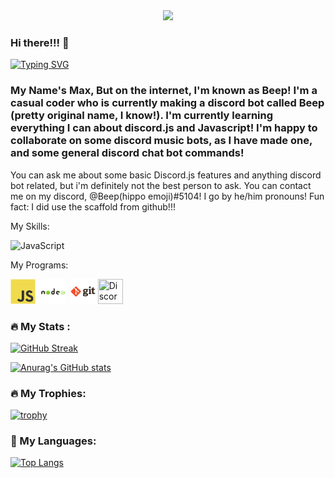 <div id="header" align="center">
  <img src="https://th.bing.com/th/id/R.56ba604191621768d7ef57f71ed07118?rik=dSAu%2bULhMUe1lA&riu=http%3a%2f%2fpa1.narvii.com%2f6081%2f11d309bbb7df7cfc2a378e4a3275ca9c81aa8fe6_00.gif&ehk=hsEfWE6lxIz6%2byfc2%2f%2bd%2bnwccOPn06PGDw2%2bxgvWW0E%3d&risl=&pid=ImgRaw&r=0" width="100"/>
</div>

### Hi there!!! 👋

<div id="header" align="centre">

[![Typing SVG](https://readme-typing-svg.herokuapp.com?lines=Beepsheep89;Javascript+Coder;Massive+Yoshi+Enthusiast;Atom+Vs.+VSC%3F%3F%3F)](https://git.io/typing-svg)

</div>


<!--
**Beepsheep89/Beepsheep89** is a ✨ _special_ ✨ repository because its `README.md` (this file) appears on your GitHub profile.

Here are some ideas to get you started:

- 🔭 I’m currently working on ...
- 🌱 I’m currently learning ...
- 👯 I’m looking to collaborate on ...
- 🤔 I’m looking for help with ...
- 💬 Ask me about ...
- 📫 How to reach me: ...
- 😄 Pronouns: ...
- ⚡ Fun fact: ...
-->

### My Name's Max, But on the internet, I'm known as Beep! I'm a casual coder who is currently making a discord bot called Beep (pretty original name, I know!). I'm currently learning everything I can about discord.js and Javascript! I'm happy to collaborate on some discord music bots, as I have made one, and some general discord chat bot commands!
You can ask me about some basic Discord.js features and anything discord bot related, but i'm definitely not the best person to ask. You can contact me on my discord, @Beep(hippo emoji)#5104! I go by he/him pronouns!
Fun fact: I did use the scaffold from github!!!
<div>
My Skills:
<div>

![JavaScript](https://img.shields.io/badge/javascript-%23323330.svg?style=for-the-badge&logo=javascript&logoColor=%23F7DF1E)


My Programs:
<div align= "centre">
<div>
  <img src="https://github.com/devicons/devicon/blob/master/icons/javascript/javascript-original.svg" title="JavaScript" alt="JavaScript" width="40" height="40"/>&nbsp;
  <img src="https://github.com/devicons/devicon/blob/master/icons/nodejs/nodejs-original-wordmark.svg" title="NodeJS" alt="NodeJS" width="40" height="40"/>&nbsp;
  <img src="https://github.com/devicons/devicon/blob/master/icons/git/git-original-wordmark.svg" title="Git" **alt="Git" width="40" height="40"/>
  <img src="https://discord.js.org/static/djs_logo.png" title="Discord.js" **alt"Discord.js" width="40" height="40"/>
</div>





### :fire: My Stats :

[![GitHub Streak](http://github-readme-streak-stats.herokuapp.com?user=Beepsheep89&theme=dark&background=000000)](https://git.io/streak-stats)

[![Anurag's GitHub stats](https://github-readme-stats.vercel.app/api?username=Beepsheep89)](https://github.com/anuraghazra/github-readme-stats)

### :fire: My Trophies:

[![trophy](https://github-profile-trophy.vercel.app/?username=Beepsheep89&theme=onedark)](https://github.com/ryo-ma/github-profile-trophy)
  
  
### :hippopotamus: My Languages:
  <div align= "centre">

[![Top Langs](https://github-readme-stats.vercel.app/api/top-langs/?username=Beepsheep89&layout=compact)](https://github.com/anuraghazra/github-readme-stats)
    
  </div>

